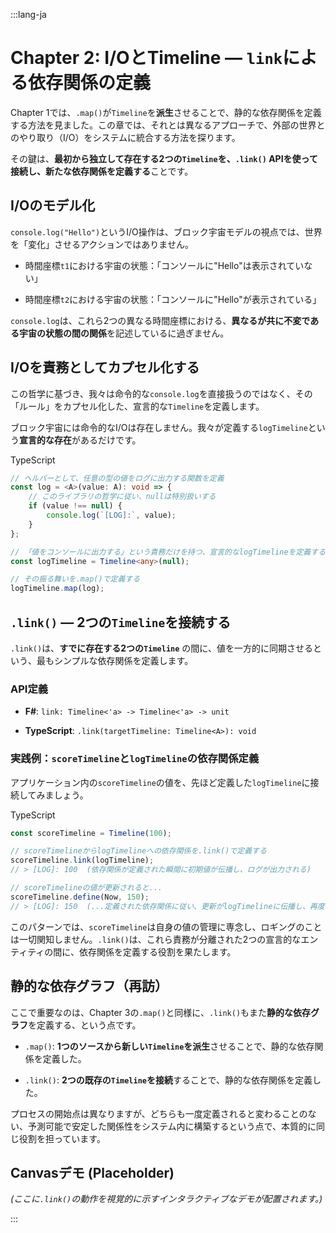 :::lang-ja

# Chapter 2: I/OとTimeline — `link`による依存関係の定義

Chapter 1では、`.map()`が`Timeline`を**派生**させることで、静的な依存関係を定義する方法を見ました。この章では、それとは異なるアプローチで、外部の世界とのやり取り（I/O）をシステムに統合する方法を探ります。

その鍵は、**最初から独立して存在する2つの`Timeline`を、`.link()` APIを使って接続し、新たな依存関係を定義する**ことです。

## **I/Oのモデル化**

`console.log("Hello")`というI/O操作は、ブロック宇宙モデルの視点では、世界を「変化」させるアクションではありません。

-   時間座標`t1`における宇宙の状態：「コンソールに"Hello"は表示されていない」
    
-   時間座標`t2`における宇宙の状態：「コンソールに"Hello"が表示されている」

`console.log`は、これら2つの異なる時間座標における、**異なるが共に不変である宇宙の状態の間の関係**を記述しているに過ぎません。

## **I/Oを責務としてカプセル化する**

この哲学に基づき、我々は命令的な`console.log`を直接扱うのではなく、その「ルール」をカプセル化した、宣言的な`Timeline`を定義します。

ブロック宇宙には命令的なI/Oは存在しません。我々が定義する`logTimeline`という**宣言的な存在**があるだけです。

TypeScript

```ts
// ヘルパーとして、任意の型の値をログに出力する関数を定義
const log = <A>(value: A): void => {
    // このライブラリの哲学に従い、nullは特別扱いする
    if (value !== null) {
        console.log(`[LOG]:`, value);
    }
};

// 「値をコンソールに出力する」という責務だけを持つ、宣言的なlogTimelineを定義する
const logTimeline = Timeline<any>(null);

// その振る舞いを.map()で定義する
logTimeline.map(log);

```

## **`.link()` — 2つの`Timeline`を接続する**

`.link()`は、**すでに存在する2つの`Timeline`** の間に、値を一方的に同期させるという、最もシンプルな依存関係を定義します。

### **API定義**

-   **F#**: `link: Timeline<'a> -> Timeline<'a> -> unit`
    
-   **TypeScript**: `.link(targetTimeline: Timeline<A>): void`

### **実践例：`scoreTimeline`と`logTimeline`の依存関係定義**

アプリケーション内の`scoreTimeline`の値を、先ほど定義した`logTimeline`に接続してみましょう。

TypeScript

```ts
const scoreTimeline = Timeline(100);

// scoreTimelineからlogTimelineへの依存関係を.link()で定義する
scoreTimeline.link(logTimeline);
// > [LOG]: 100  (依存関係が定義された瞬間に初期値が伝播し、ログが出力される)

// scoreTimelineの値が更新されると...
scoreTimeline.define(Now, 150);
// > [LOG]: 150  (...定義された依存関係に従い、更新がlogTimelineに伝播し、再度ログが出力される)

```

このパターンでは、`scoreTimeline`は自身の値の管理に専念し、ロギングのことは一切関知しません。`.link()`は、これら責務が分離された2つの宣言的なエンティティの間に、依存関係を定義する役割を果たします。

## **静的な依存グラフ（再訪）**

ここで重要なのは、Chapter 3の`.map()`と同様に、`.link()`もまた**静的な依存グラフ**を定義する、という点です。

-   `.map()`: **1つのソースから新しい`Timeline`を派生**させることで、静的な依存関係を定義した。
    
-   `.link()`: **2つの既存の`Timeline`を接続**することで、静的な依存関係を定義した。

プロセスの開始点は異なりますが、どちらも一度定義されると変わることのない、予測可能で安定した関係性をシステム内に構築するという点で、本質的に同じ役割を担っています。

## **Canvasデモ (Placeholder)**

_(ここに`.link()`の動作を視覚的に示すインタラクティブなデモが配置されます。)_

:::